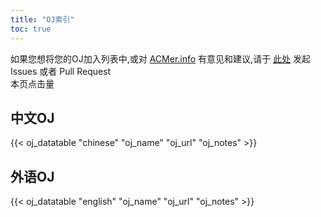 ```yaml
---
title: "OJ索引"
toc: true
---
```


如果您想将您的OJ加入列表中,或对 [ACMer.info](https://acmer.info/) 有意见和建议,请于 [此处](https://github.com/acmerindex/acmer-info) 发起 Issues 或者 Pull Request
<br/>
<span>本页点击量<span id="busuanzi_value_page_pv"></span>
## 中文OJ

{{< oj_datatable "chinese" "oj_name" "oj_url" "oj_notes" >}}

## 外语OJ

{{< oj_datatable "english" "oj_name" "oj_url" "oj_notes" >}}
